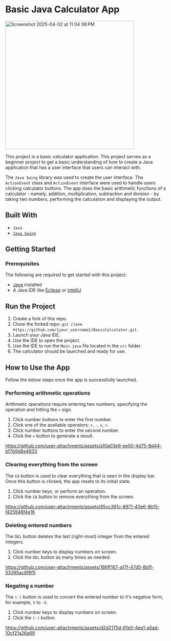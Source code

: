 # Basic Java Calculator App
<img width="401" alt="Screenshot 2025-04-02 at 11 04 08 PM" src="https://github.com/user-attachments/assets/01ab7ce1-4f1d-40a2-8a74-35fc30c4899b" />

This project is a basic calculator application. 
This project serves as a beginner project to get a basic understanding of how to create 
a Java application that has a user interface that users can interact with.

The `Java Swing` library was used to create the user interface. The `ActionEvent` class and `ActionEvent` 
interface were used to handle users clicking calculator buttons. The app does the basic arithmetic functions of a 
calculator - namely, addition, multiplication, subtraction and division - by taking two numbers, performing the 
calculation and displaying the output.

## Built With
- `Java`
- [`Java Swing`](https://docs.oracle.com/javase/7/docs/api/javax/swing/package-summary.html)

## Getting Started
### Prerequisites
The following are required to get started with this project: 
- [Java](https://www.oracle.com/java/technologies/downloads/) installed
- A Java IDE like [Eclipse]() or [intelliJ]()

## Run the Project
1. Create a fork of this repo.
2. Clone the forked repo:
```git clone https://github.com/{your_username}/BasicCalculator.git```.
3. Launch your Java IDE.
4. Use the IDE to open the project.
5. Use the IDE to run the `Main.java` file located in the `src` folder.
6. The calculator should be launched and ready for use.

## How to Use the App
Follow the below steps once the app is successfully launched.

### Performing arithmetic operations
Arithmetic operations require entering two numbers, specifying the operation and hitting the `=` sign.
1. Click number buttons to enter the first number. 
2. Click one of the available operators: `+`, `-`, `x`, `÷`.
3. Click number buttons to enter the second number.
4. Click the `=` button to generate a result.

https://github.com/user-attachments/assets/a10a03e9-ee50-4d75-8d44-bf7b9d8e4833


### Clearing everything from the screen
The `CA` button is used to clear everything that is seen in the display bar.
Once this button is clicked, the app resets to its initial state.
1. Click number keys, or perform an operation.
2. Click the `CA` button to remove everything from the screen.

https://github.com/user-attachments/assets/85cc391c-8971-43e6-8b15-f425946f4e16


### Deleting entered numbers
The `DEL` button deletes the last (right-most) integer from the entered integers.
1. Click number keys to display numbers on screen.
2. Click the `DEL` button as many times as needed.

https://github.com/user-attachments/assets/186ff167-a17f-47d5-8b1f-53395ac6f8f5


### Negating a number
The `(-)` button is used to convert the entered number to it's negative form, for example, `5` to `-5`.
1. Click number keys to display numbers on screen.
2. Click the `(-)` button.

https://github.com/user-attachments/assets/d2d2175d-61e0-4ee1-a5ad-10cf21a26a69

